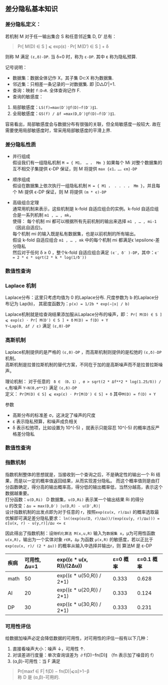 ## 差分隐私基本知识
### 差分隐私定义：
若机制 M 对于任一输出集合 S 和任意邻近集 D, D′ 总有：
> Pr[ M(D) ∈ S ] ⩽ exp(ε) ⋅ Pr[ M(D′) ∈ S ] + δ

则称 M 满足 `(ε,δ)-DP`. 当 δ=0 时，称为 `ε-DP`. 其中 ε 称为隐私预算.

记号说明：

- 数据集：数据全体记作 X，其子集 D⊂X 称为数据集.
- 邻近集：只相差一条记录的一对数据集. 即 |D△D′|=1.
- 查询：映射 `f:D→R`. 全体查询记作 F.
- 查询的敏感度：

1. 局部敏感度：`LS(f)=max(D′)∥f(D)−f(D′)∥1`.
2. 全局敏感度：`GS(f) / Δf =max(D,D′)∥f(D)−f(D′)∥1`.

容易看出，局部敏感度会与数据分布有很强的关联，但全局敏感度一般较大. 故在需要使用局部敏感度时，常采用局部敏感度的平滑上界.

### 差分隐私性质
- 并行组成  
假设我们有一组隐私机制 `M = { M1， … ， Mm }` 如果每个 Mi 对整个数据集的互不相交子集提供 ϵ-DP 保证，则 M 将提供 `max {ϵ1，…，ϵm}-DP`  

- 顺序组成  
假设在数据集上依次执行一组隐私机制 `M = { M1 ， . . . ， Mm }`，并且每个 Mi 提供 ϵ-DP 保证，则 M 将提供 `(m * ϵ)-DP`

- 高级组合定理  
通常用机制来表示，这些机制是 k-fold 自适应组合的实例。k-fold 自适应组合是一系列机制 `m1 , … , mk`，  
使得： 每个机制 mi 都可以根据所有先前机制的输出来选择 `m1 , … , mi-1`（因此自适应)。   
每个机制 mi 的输入既是私有数据集，也是以前机制的所有输出。  
假设 k-fold 自适应组合 `m1 , … , mk` 中的每个机制 mi 都满足ϵ \epsilonϵ-差分隐私  
然后对于任何 δ ≥ 0 ，整个k-fold 自适应组合满足 `(ϵ′, δ′ )-DP`，其中：`ϵ′ = 2 * ϵ * sqrt(2 * k * log(1/δ′))`

### 数值性查询 
### Laplace 机制
Laplace分布：这里只考虑均值为 0 的Laplace分布. 尺度参数为 b 的Laplace分布记为 Lap(b)，
其密度函数为：`p(x) = 1/2b * exp(−|x| / b)`

Laplace机制就是给查询结果添加服从Laplace分布的噪声，即：
 `Pr[ M(D) ∈ S ] ⩽ exp(ε) ⋅ Pr[ M(D′) ∈ S ] + δ`  `M(D) = f(D) + Y`  
`Y~Lap(0, Δf / ε)` 满足 `(ε,0)-DP` 


### 高斯机制
Laplace机制提供的是严格的 `(ε,0)-DP` ，而高斯机制则提供的是松弛的 `(ε,δ)-DP` 机制。  
高斯机制是拉普拉斯机制的替代方案，不同在于加的是高斯噪声而不是拉普拉斯噪声。

理论机制：
对于任意的 ` δ ∈ （0，1）, σ > sqrt(2 * Δf**2 * log(1.25/δ)) / ϵ`,有噪声 `Y~N(0,σ**2)` 满足 `(ε,δ)-DP`  
定义： `Pr[M(D) ∈ S] ⩽ exp(ε) ⋅ Pr[M(D′) ∈ S] + δ` 其中`M(D) = f(D) + Y `   

参数  
- 高斯分布的标准差 σ，这决定了噪声的尺度
- ε 表示隐私预算，和噪声成负相关
- δ 表示松弛项，比如设置为 10^(-5) ，就表示只能容忍 10^(-5) 的概率违反严格差分隐私

### 数值性查询 
### 指数机制
指数机制整体的思想就是，当接收到一个查询之后，不是确定性的输出一个 Ri 结果，而是以一定的概率值返回结果，从而实现差分隐私。
而这个概率值则是由打分函数确定，得分高的输出概率高，得分低的输出概率低，当然分越高，表示这个数据越重要。  
打分函数：`u(D,Ri) ` D 数据集，`u(D,Ri)` 表示某一个输出结果 Ri 的得分   
u 的改变：`∆u = max(D,D′) |u(D,R) - u(D′,R)|`  
设计指数机制的出发点即为对于任意的 r，按照`exp(εu(x, r)/∆u)` 的概率选取最优解即可满足差分隐私要求：
`ln((exp(εu(D, r)/∆u))/(exp(εu(y, r)/∆u))) = ε[u(x, r) - u(y,r)]/∆u <= ε`  

因此得出了指数机制：设`随机化算法 M(x,u,R)` 输入为`数据集 x`，μ为可用性函数`u(x,R)`，输出为一个实体对象 `r∈R`，`Δμ` 
为函数 `μ(x,R)` 的敏感度，若以正比于`exp(εu(x, r)/ (2 * ∆u))` 的概率从输入中选择并输出r，则 算法M 是 ε-DP

| 疾病   | 可用性, ∆u=1 | exp((ε * u(x, R))/(2∆u)) | ε=0 概率 | ε=0.1 概率 |
|:-----|:----------|:-------------------------|:-------|:---------|
| math | 50        | exp((ε * u(50,R)) / 2*1) | 0.333  | 0.628    | 
| AI   | 20        | exp((ε * u(20,R)) / 2*1) | 0.333  | 0.124    | 
| DP   | 30        | exp((ε * u(30,R)) / 2*1) | 0.333  | 0.231    | 



### 可用性评估
给数据加噪声必定会降低数据的可用性，对可用性的评估一般有以下几种：

1. 直接看噪声大小：噪声 ↓，可用性 ↑.
2. 对误差进行度量：单次查询误差为 ∥f(D)−fn(D)∥ （fn 表示加了噪音的 f）
3. (α,β)-可用性：当 F 满足
> Pr[maxf ∈ F| f(D) − fn(D)|⩽α]>1−β  
> 称 D 是 (α,β)-可用的.




